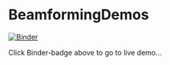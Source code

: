 # BeamformingDemos

[![Binder](https://mybinder.org/badge.svg)](https://mybinder.org/v2/gh/1oly/BeamformingDemos/master?filepath=two_point_sources_demo.ipynb)

Click Binder-badge above to go to live demo...
